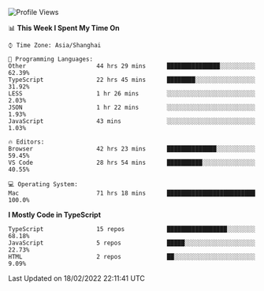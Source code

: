 <!--START_SECTION:waka-->
![Profile Views](http://img.shields.io/badge/Profile%20Views-0-blue)

📊 **This Week I Spent My Time On** 

```text
⌚︎ Time Zone: Asia/Shanghai

💬 Programming Languages: 
Other                    44 hrs 29 mins      ███████████████░░░░░░░░░░   62.39% 
TypeScript               22 hrs 45 mins      ████████░░░░░░░░░░░░░░░░░   31.92% 
LESS                     1 hr 26 mins        ░░░░░░░░░░░░░░░░░░░░░░░░░   2.03% 
JSON                     1 hr 22 mins        ░░░░░░░░░░░░░░░░░░░░░░░░░   1.93% 
JavaScript               43 mins             ░░░░░░░░░░░░░░░░░░░░░░░░░   1.03%

🔥 Editors: 
Browser                  42 hrs 23 mins      ██████████████░░░░░░░░░░░   59.45% 
VS Code                  28 hrs 54 mins      ██████████░░░░░░░░░░░░░░░   40.55%

💻 Operating System: 
Mac                      71 hrs 18 mins      █████████████████████████   100.0%

```

**I Mostly Code in TypeScript** 

```text
TypeScript               15 repos            █████████████████░░░░░░░░   68.18% 
JavaScript               5 repos             █████░░░░░░░░░░░░░░░░░░░░   22.73% 
HTML                     2 repos             ██░░░░░░░░░░░░░░░░░░░░░░░   9.09%

```



 Last Updated on 18/02/2022 22:11:41 UTC
<!--END_SECTION:waka-->
